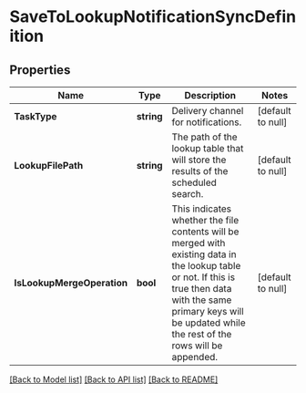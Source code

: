 # SaveToLookupNotificationSyncDefinition

## Properties
Name | Type | Description | Notes
------------ | ------------- | ------------- | -------------
**TaskType** | **string** | Delivery channel for notifications. | [default to null]
**LookupFilePath** | **string** | The path of the lookup table that will store the results of the scheduled search. | [default to null]
**IsLookupMergeOperation** | **bool** | This indicates whether the file contents will be merged with existing data in the lookup table or not. If this is true then data with the same primary keys will be updated while the rest of the rows will be appended. | [default to null]

[[Back to Model list]](../README.md#documentation-for-models) [[Back to API list]](../README.md#documentation-for-api-endpoints) [[Back to README]](../README.md)

